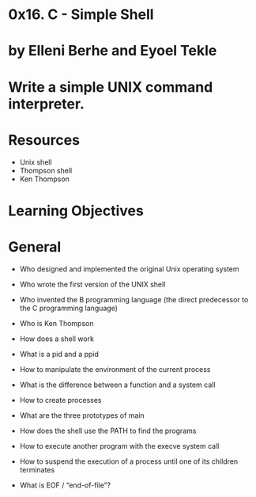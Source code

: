 # 0x16. C - Simple Shell

# by Elleni Berhe and Eyoel Tekle

# Write a simple UNIX command interpreter.

# Resources

- Unix shell
- Thompson shell
- Ken Thompson

# Learning Objectives

# General
- Who designed and implemented the original Unix operating system

- Who wrote the first version of the UNIX shell

- Who invented the B programming language (the direct predecessor to the C programming language)

- Who is Ken Thompson

- How does a shell work

- What is a pid and a ppid

- How to manipulate the environment of the current process

- What is the difference between a function and a system call

- How to create processes

- What are the three prototypes of main

- How does the shell use the PATH to find the programs

- How to execute another program with the execve system call

- How to suspend the execution of a process until one of its children terminates

- What is EOF / “end-of-file”?

